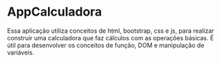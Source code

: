 # AppCalculadora
Essa aplicação utiliza conceitos de html, bootstrap, css e js, para realizar construir uma calculadora que faz cálculos com as operações básicas.
É útil para desenvolver os conceitos de função, DOM e manipulação de variáveis.